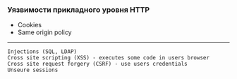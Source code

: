 ### Уязвимости прикладного уровня HTTP
- Cookies
- Same origin policy

---
```
Injections (SQL, LDAP)
Cross site scripting (XSS) - executes some code in users browser
Cross site request forgery (CSRF) - use users credentials
Unseure sessions
```
